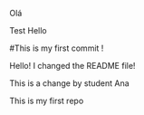 
Olá


Test
Hello


#This is my first commit !


Hello! I changed the README file!


This is a change by student Ana

This is my first repo

